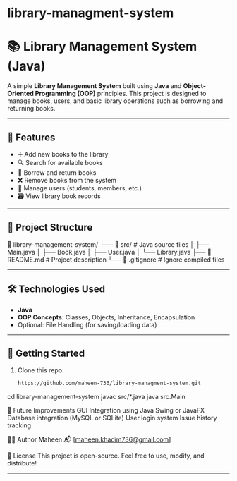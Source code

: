 # library-managment-system
# 📚 Library Management System (Java)

A simple **Library Management System** built using **Java** and **Object-Oriented Programming (OOP)** principles. This project is designed to manage books, users, and basic library operations such as borrowing and returning books.

---

## 🔧 Features

- ➕ Add new books to the library
- 🔍 Search for available books
- 🧾 Borrow and return books
- ❌ Remove books from the system
- 👤 Manage users (students, members, etc.)
- 🗃️ View library book records

---

## 📁 Project Structure

📁 library-management-system/
├── 📁 src/ # Java source files
│ ├── Main.java
│ ├── Book.java
│ ├── User.java
│ └── Library.java
├── 📄 README.md # Project description
└── 📄 .gitignore # Ignore compiled files

---

## 🛠️ Technologies Used

- **Java**
- **OOP Concepts**: Classes, Objects, Inheritance, Encapsulation
- Optional: File Handling (for saving/loading data)

---

## 🚀 Getting Started

1. Clone this repo:
   ```bash
   https://github.com/maheen-736/library-managment-system.git
cd library-management-system
javac src/*.java
java src.Main


📝 Future Improvements
GUI Integration using Java Swing or JavaFX
Database integration (MySQL or SQLite)
User login system
Issue history tracking

🙋‍♀️ Author
Maheen
📬 [maheen.khadim736@gmail.com]

📄 License
This project is open-source. Feel free to use, modify, and distribute!

---

